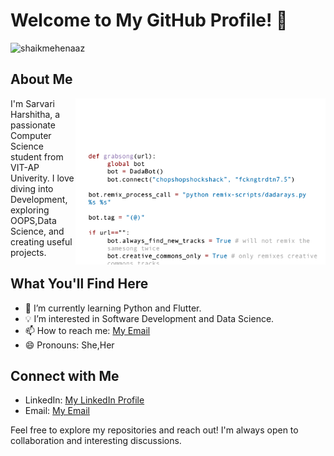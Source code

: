 # Welcome to My GitHub Profile! 👋
<p align="left"> <img src="https://komarev.com/ghpvc/?username=SarvariHarshitha&label=Profile%20views&color=0e75b6&style=flat" alt="shaikmehenaaz" /> </p>

## About Me
<img align="right" alt="Coding" width="400" src="https://github.com/SarvariHarshitha/SarvariHarshitha/blob/main/3BBS.gif" />
I'm Sarvari Harshitha, a passionate Computer Science student from VIT-AP Univerity. I love diving into Development, exploring OOPS,Data Science, and creating useful projects.

## What You'll Find Here
- 🌱 I’m currently learning Python and Flutter.
- 💡 I’m interested in Software Development and Data Science.
- 📫 How to reach me: [My Email](mailto:harshithakonda21@gmail.com)
- 😄 Pronouns: She,Her



## Connect with Me
- LinkedIn: [My LinkedIn Profile](www.linkedin.com/in/sarvari-harshitha-konda-a97a5722a)
- Email: [My Email](mailto:harshithakonda21@gmail.com)

Feel free to explore my repositories and reach out! I'm always open to collaboration and interesting discussions.
